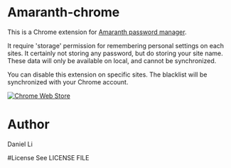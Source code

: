 # Amaranth-chrome
This is a Chrome extension for [Amaranth password manager](https://github.com/ziofat/Amaranth).

It require 'storage' permission for remembering personal settings on each sites. It certainly not storing any password, but do storing your site name. These data will only be available on local, and cannot be synchronized.

You can disable this extension on specific sites. The blacklist will be synchronized with your Chrome account.

[![Chrome Web Store](https://developer.chrome.com/webstore/images/ChromeWebStore_BadgeWBorder_v2_496x150.png)](https://chrome.google.com/webstore/detail/amaranth-password-manager/hbkfmkahandehhbdlgbfhaeacecfeceo)

# Author
Daniel Li

#License
See LICENSE FILE
